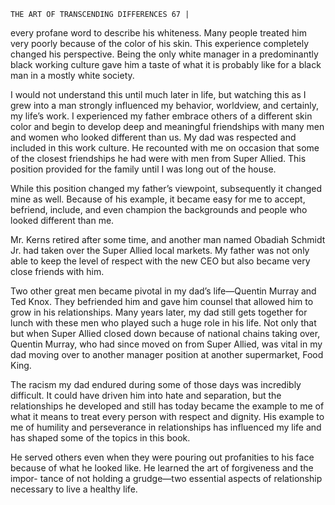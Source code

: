 ```
THE ART OF TRANSCENDING DIFFERENCES 67 |
```
every profane word to describe his whiteness. Many people treated him very
poorly because of the color of his skin. This experience completely changed his
perspective. Being the only white manager in a predominantly black working
culture gave him a taste of what it is probably like for a black man in a mostly
white society.

I would not understand this until much later in life, but watching this as I
grew into a man strongly influenced my behavior, worldview, and certainly, my
life’s work. I experienced my father embrace others of a different skin color and
begin to develop deep and meaningful friendships with many men and women
who looked different than us. My dad was respected and included in this work
culture. He recounted with me on occasion that some of the closest friendships
he had were with men from Super Allied. This position provided for the family
until I was long out of the house.

While this position changed my father’s viewpoint, subsequently it changed
mine as well. Because of his example, it became easy for me to accept, befriend,
include, and even champion the backgrounds and people who looked different
than me.

Mr. Kerns retired after some time, and another man named Obadiah
Schmidt Jr. had taken over the Super Allied local markets. My father was not
only able to keep the level of respect with the new CEO but also became very
close friends with him.

Two other great men became pivotal in my dad’s life—Quentin Murray
and Ted Knox. They befriended him and gave him counsel that allowed him
to grow in his relationships. Many years later, my dad still gets together for
lunch with these men who played such a huge role in his life. Not only that but
when Super Allied closed down because of national chains taking over, Quentin
Murray, who had since moved on from Super Allied, was vital in my dad moving
over to another manager position at another supermarket, Food King.

The racism my dad endured during some of those days was incredibly
difficult. It could have driven him into hate and separation, but the relationships
he developed and still has today became the example to me of what it means to
treat every person with respect and dignity. His example to me of humility and
perseverance in relationships has influenced my life and has shaped some of the
topics in this book.

He served others even when they were pouring out profanities to his face
because of what he looked like. He learned the art of forgiveness and the impor-
tance of not holding a grudge—two essential aspects of relationship necessary
to live a healthy life.

